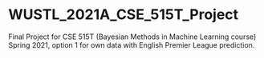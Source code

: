# WUSTL_2021A_CSE_515T_Project
Final Project for CSE 515T (Bayesian Methods in Machine Learning course) Spring 2021, option 1 for own data with English Premier League prediction. 

